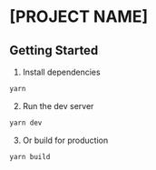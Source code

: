 # [PROJECT NAME]

## Getting Started

1. Install dependencies
```sh
yarn
```

2. Run the dev server
```sh
yarn dev
```

3. Or build for production
```sh
yarn build
```
